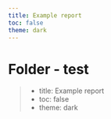 ```yaml
---
title: Example report
toc: false
theme: dark
---
```



# Folder - test


> - title: Example report
> - toc: false
> - theme: dark